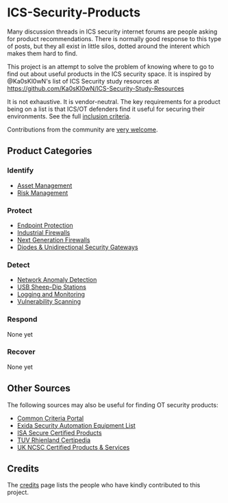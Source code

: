 # ICS-Security-Products
Many discussion threads in ICS security internet forums are people asking for product recommendations. There is normally good response to this type of posts, but they all exist in little silos, dotted around the interent which makes them hard to find.

This project is an attempt to solve the problem of knowing where to go to find out about useful products in the ICS security space. It is inspired by @Ka0sKl0wN's list of ICS Security study resources at https://github.com/Ka0sKl0wN/ICS-Security-Study-Resources

It is not exhaustive. It is vendor-neutral. The key requirements for a product being on a list is that ICS/OT defenders find it useful for securing their environments. See the full [inclusion criteria](Meta/Criteria.md).

Contributions from the community are [very welcome](Meta/Contributing.md).

## Product Categories

### Identify

* [Asset Management](Products/AssetMgmt.md)
* [Risk Management](Products/RiskMgmt.md)

### Protect

* [Endpoint Protection](Products/EndpointProtection.md)
* [Industrial Firewalls](Products/IndustrialFirewalls.md)
* [Next Generation Firewalls](Products/NGFW.md)
* [Diodes & Unidirectional Security Gateways](Products/DiodesGateways.md)

### Detect

* [Network Anomaly Detection](Products/NAD.md)
* [USB Sheep-Dip Stations](Products/USBSheepDip.md)
* [Logging and Monitoring](Products/LoggingMonitoring.md)
* [Vulnerability Scanning](Products/Vuln.md)

### Respond
None yet

### Recover
None yet

## Other Sources

The following sources may also be useful for finding OT security products:

* [Common Criteria Portal](https://www.commoncriteriaportal.org/products/)
* [Exida Security Automation Equipment List](https://www.exida.com/SAEL-Security)
* [ISA Secure Certified Products](https://isasecure.org/en-US/End-Users)
* [TUV Rhienland Certipedia](https://www.certipedia.com/?locale=en)
* [UK NCSC Certified Products & Services](https://www.ncsc.gov.uk/section/products-services/introduction) 


## Credits
The [credits](Meta/Credits.md) page lists the people who have kindly contributed to this project.
